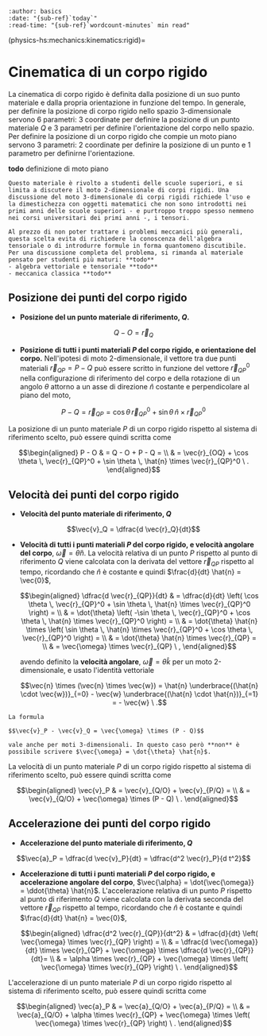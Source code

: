 ```{article-info}
:author: basics
:date: "{sub-ref}`today`"
:read-time: "{sub-ref}`wordcount-minutes` min read"
```

(physics-hs:mechanics:kinematics:rigid)=
# Cinematica di un corpo rigido

La cinematica di corpo rigido è definita dalla posizione di un suo punto materiale e dalla propria orientazione in funzione del tempo. In generale, per definire la posizione di corpo rigido nello spazio 3-dimensionale servono 6 parametri: 3 coordinate per definire la posizione di un punto materiale $Q$ e 3 parametri per definire l'orientazione del corpo nello spazio. Per definire la posizione di un corpo rigido che compie un moto piano servono 3 parametri: 2 coordinate per definire la posizione di un punto e 1 parametro per definirne l'orientazione.

**todo** definizione di moto piano

```{note}
Questo materiale è rivolto a studenti delle scuole superiori, e si limita a discutere il moto 2-dimensionale di corpi rigidi. Una discussione del moto 3-dimensionale di corpi rigidi richiede l'uso e la dimestichezza con oggetti matematici che non sono introdotti nei primi anni delle scuole superiori - e purtroppo troppo spesso nemmeno nei corsi universitari dei primi anni -, i tensori.

Al prezzo di non poter trattare i problemi meccanici più generali, questa scelta evita di richiedere la conoscenza dell'algebra tensoriale o di introdurre formule in forma quantomeno discutibile. Per una discussione completa del problema, si rimanda al materiale pensato per studenti più maturi: **todo**
- algebra vettoriale e tensoriale **todo**
- meccanica classica **todo**
```

<!--
(physics-hs:mechanics:kinematics:rigid-2d)=
## Problemi nel piano
-->

## Posizione dei punti del corpo rigido

- **Posizione del un punto materiale di riferimento, $Q$.** 

$$Q - O = \vec{r}_Q$$

- **Posizione di tutti i punti materiali $P$ del corpo rigido, e orientazione del corpo.** Nell'ipotesi di moto 2-dimensionale, il vettore tra due punti materiali $\vec{r}_{QP} = P-Q$ può essere scritto in funzione del vettore $\vec{r}_{QP}^0$ nella configurazione di riferimento del corpo e della rotazione di un angolo $\theta$ attorno a un asse di direzione $\hat{n}$ costante e perpendicolare al piano del moto,

$$P - Q = \vec{r}_{QP} = \cos \theta \, \vec{r}_{QP}^0 + \sin \theta \, \hat{n} \times \vec{r}_{QP}^0$$

  La posizione di un punto materiale $P$ di un corpo rigido rispetto al sistema di riferimento scelto, può essere quindi scritta come

  $$\begin{aligned}
    P - O & = Q - O + P - Q = \\
          & = \vec{r}_{OQ} + \cos \theta \, \vec{r}_{QP}^0 + \sin \theta \, \hat{n} \times \vec{r}_{QP}^0  \ .
  \end{aligned}$$

## Velocità dei punti del corpo rigido
- **Velocità del punto materiale di riferimento, $Q$**

$$\vec{v}_Q = \dfrac{d \vec{r}_Q}{dt}$$

- **Velocità di tutti i punti materiali $P$ del corpo rigido, e velocità angolare del corpo**, $\vec{\omega} = \dot{\theta} \hat{n}$. La velocità relativa di un punto $P$ rispetto al punto di riferimento $Q$ viene calcolata con la derivata del vettore $\vec{r}_{QP}$ rispetto al tempo, ricordando che $\hat{n}$ è costante e quindi $\frac{d}{dt} \hat{n} = \vec{0}$,

  $$\begin{aligned}
    \dfrac{d \vec{r}_{QP}}{dt} 
    & = \dfrac{d}{dt} \left(  \cos \theta \, \vec{r}_{QP}^0 + \sin \theta \, \hat{n} \times \vec{r}_{QP}^0 \right) = \\
    & = \dot{\theta} \left( -\sin \theta \, \vec{r}_{QP}^0 + \cos \theta \, \hat{n} \times \vec{r}_{QP}^0 \right) = \\
    & = \dot{\theta} \hat{n} \times \left( \sin \theta \, \hat{n} \times \vec{r}_{QP}^0 + \cos \theta \, \vec{r}_{QP}^0 \right) = \\
    & = \dot{\theta} \hat{n} \times \vec{r}_{QP} = \\
    & = \vec{\omega} \times \vec{r}_{QP} \ ,
  \end{aligned}$$ 

  avendo definito la **velocità angolare**, $\vec{\omega} = \dot{\theta} \hat{k}$ per un moto 2-dimensionale, e usato l'identità vettoriale 

  $$\vec{n} \times (\vec{n} \times \vec{w}) = \hat{n} \underbrace{(\hat{n} \cdot \vec{w})}_{=0} - \vec{w} \underbrace{(\hat{n} \cdot \hat{n})}_{=1} = - \vec{w} \ .$$

```{note}
La formula 

$$\vec{v}_P - \vec{v}_Q = \vec{\omega} \times (P - Q)$$

vale anche per moti 3-dimensionali. In questo caso però **non** è possibile scrivere $\vec{\omega} = \dot{\theta} \hat{n}$.
  ```

  La velocità di un punto materiale $P$ di un corpo rigido rispetto al sistema di riferimento scelto, può essere quindi scritta come

  $$\begin{aligned}
    \vec{v}_P & = \vec{v}_{Q/O} + \vec{v}_{P/Q} = \\
              & = \vec{v}_{Q/O} + \vec{\omega} \times (P - Q) \ .
  \end{aligned}$$

## Accelerazione dei punti del corpo rigido
- **Accelerazione del punto materiale di riferimento, $Q$**

$$\vec{a}_P = \dfrac{d \vec{v}_P}{dt} = \dfrac{d^2 \vec{r}_P}{d t^2}$$

- **Accelerazione di tutti i punti materiali $P$ del corpo rigido, e accelerazione angolare del corpo**, $\vec{\alpha} = \dot{\vec{\omega}} = \ddot{\theta} \hat{n}$. L'accelerazione relativa di un punto $P$ rispetto al punto di riferimento $Q$ viene calcolata con la derivata seconda del vettore $\vec{r}_{QP}$ rispetto al tempo, ricordando che $\hat{n}$ è costante e quindi $\frac{d}{dt} \hat{n} = \vec{0}$,

  $$\begin{aligned}
   \dfrac{d^2 \vec{r}_{QP}}{dt^2}
     & = \dfrac{d}{dt} \left( \vec{\omega} \times \vec{r}_{QP} \right) = \\
     & = \dfrac{d \vec{\omega}}{dt} \times \vec{r}_{QP} + \vec{\omega} \times \dfrac{d \vec{r}_{QP}}{dt}= \\
     & = \alpha \times \vec{r}_{QP} + \vec{\omega} \times \left( \vec{\omega} \times \vec{r}_{QP} \right) \ .
  \end{aligned}$$

L'accelerazione di un punto materiale $P$ di un corpo rigido rispetto al sistema di riferimento scelto, può essere quindi scritta come

  $$\begin{aligned}
    \vec{a}_P & = \vec{a}_{Q/O} + \vec{a}_{P/Q} = \\
              & = \vec{a}_{Q/O} + \alpha \times \vec{r}_{QP} + \vec{\omega} \times \left( \vec{\omega} \times \vec{r}_{QP} \right) \ .
  \end{aligned}$$





